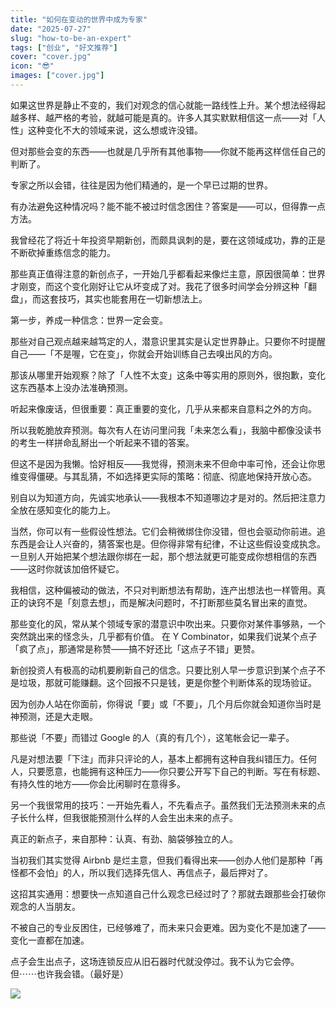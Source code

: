 ```yaml
---
title: "如何在变动的世界中成为专家"
date: "2025-07-27"
slug: "how-to-be-an-expert"
tags: ["创业", "好文推荐"]
cover: "cover.jpg"
icon: "😎"
images: ["cover.jpg"]
---
```

如果这世界是静止不变的，我们对观念的信心就能一路线性上升。某个想法经得起越多样、越严格的考验，就越可能是真的。许多人其实默默相信这一点——对「人性」这种变化不大的领域来说，这么想或许没错。



但对那些会变的东西——也就是几乎所有其他事物——你就不能再这样信任自己的判断了。



专家之所以会错，往往是因为他们精通的，是一个早已过期的世界。



有办法避免这种情况吗？能不能不被过时信念困住？答案是——可以，但得靠一点方法。



我曾经花了将近十年投资早期新创，而颇具讽刺的是，要在这领域成功，靠的正是不断砍掉重练信念的能力。



那些真正值得注意的新创点子，一开始几乎都看起来像烂主意，原因很简单：世界才刚变，而这个变化刚好让它从坏变成了对。我花了很多时间学会分辨这种「翻盘」，而这套技巧，其实也能套用在一切新想法上。



第一步，养成一种信念：世界一定会变。



那些对自己观点越来越笃定的人，潜意识里其实是认定世界静止。只要你不时提醒自己——「不是喔，它在变」，你就会开始训练自己去嗅出风的方向。



那该从哪里开始观察？除了「人性不太变」这条中等实用的原则外，很抱歉，变化这东西基本上没办法准确预测。



听起来像废话，但很重要：真正重要的变化，几乎从来都来自意料之外的方向。



所以我乾脆放弃预测。每次有人在访问里问我「未来怎么看」，我脑中都像没读书的考生一样拼命乱掰出一个听起来不错的答案。



但这不是因为我懒。恰好相反——我觉得，预测未来不但命中率可怜，还会让你思维变得僵硬。与其乱猜，不如选择更实际的策略：彻底、彻底地保持开放心态。



别自以为知道方向，先诚实地承认——我根本不知道哪边才是对的。然后把注意力全放在感知变化的能力上。



当然，你可以有一些假设性想法。它们会稍微绑住你没错，但也会驱动你前进。追东西是会让人兴奋的，猜答案也是。但你得非常有纪律，不让这些假设变成执念。
一旦别人开始把某个想法跟你绑在一起，那个想法就更可能变成你想相信的东西——这时你就该加倍怀疑它。



我相信，这种偏被动的做法，不只对判断想法有帮助，连产出想法也一样管用。真正的诀窍不是「刻意去想」，而是解决问题时，不打断那些莫名冒出来的直觉。



那些变化的风，常从某个领域专家的潜意识中吹出来。只要你对某件事够熟，一个突然跳出来的怪念头，几乎都有价值。
在 Y Combinator，如果我们说某个点子「疯了点」，那通常是称赞——搞不好还比「这点子不错」更赞。



新创投资人有极高的动机要刷新自己的信念。只要比别人早一步意识到某个点子不是垃圾，那就可能赚翻。这个回报不只是钱，更是你整个判断体系的现场验证。



因为创办人站在你面前，你得说「要」或「不要」，几个月后你就会知道你当时是神预测，还是大走眼。



那些说「不要」而错过 Google 的人（真的有几个），这笔帐会记一辈子。



凡是对想法要「下注」而非只评论的人，基本上都拥有这种自我纠错压力。任何人，只要愿意，也能拥有这种压力——你只要公开写下自己的判断。写在有标题、有持久性的地方——你会比闲聊时在意得多。



另一个我很常用的技巧：一开始先看人，不先看点子。虽然我们无法预测未来的点子长什么样，但我很能预测什么样的人会生出未来的点子。



真正的新点子，来自那种：认真、有劲、脑袋够独立的人。



当初我们其实觉得 Airbnb 是烂主意，但我们看得出来——创办人他们是那种「再怪都不会怕」的人，所以我们选择先信人、再信点子，最后押对了。



这招其实通用：想要快一点知道自己什么观念已经过时了？那就去跟那些会打破你观念的人当朋友。



不被自己的专业反困住，已经够难了，而未来只会更难。因为变化不是加速了——变化一直都在加速。



点子会生出点子，这场连锁反应从旧石器时代就没停过。我不认为它会停。
但⋯⋯也许我会错。（最好是）




![](https://prod-files-secure.s3.us-west-2.amazonaws.com/112d0858-5090-4d34-a606-b75eb8d65fd2/46476355-9cf3-4e99-9b7a-3531bc426380/1000202064.png?X-Amz-Algorithm=AWS4-HMAC-SHA256&X-Amz-Content-Sha256=UNSIGNED-PAYLOAD&X-Amz-Credential=ASIAZI2LB4667OJDRQFF%2F20250922%2Fus-west-2%2Fs3%2Faws4_request&X-Amz-Date=20250922T191027Z&X-Amz-Expires=3600&X-Amz-Security-Token=IQoJb3JpZ2luX2VjEKr%2F%2F%2F%2F%2F%2F%2F%2F%2F%2FwEaCXVzLXdlc3QtMiJIMEYCIQC7pOp%2B91PtdE5roucFiqbwkxDI7SDvLqCU4QCHzNzh7AIhAM76JIaeGMstEyqmFJz7I4bTnNey0Vosju%2FsgBPZSeooKv8DCDMQABoMNjM3NDIzMTgzODA1IgwforC6SA%2Fa90vtW7cq3AP%2B2SDbGxfDMI2wO6uUadOCmqPpDsmxewIVItswSxByfkznjoISjYnWxflRUWyMnTx27XXH6bKQIv4J6JP4qHd3QsUoDGLbClHYHbxEr7p8B%2Fpi1%2BS9BKPeD8LV47TukOhHGD%2B6qBc913%2FSNcIjQYBvp2kXBaDxWCJWcu%2F73MCHC9HutirCiNBPSTSq1cKqIkptV6cUq50P7NcW93vBcoXCtDfRfbC%2Bpa%2B7Z4bOmcu4V%2BdMxN5nhCnHzIXJmmCECGkiioHGkC9bymUipkN9CzlAXB46MOG2or36xWupymX8k2gpxwI6CESYiqwx4X42vkHSTM%2FUolpavsViKLrku826jpa1dzjNH8t8kwoOMo0I0QEM7mAaX2QvhkAgN%2B4BF%2B%2Fior0ZsNyywAu3ICEsgOm%2FW9ba1UTg36RFyErbxIXY75o2hkONbBHOQ5gQk3PIDsimFF8faD736xFXHFKX0h3opZDnzjX0aHHNUcXfknTPC8RFgwpYh8CuH4pmXseW5DE1Kei2YapdApZiXhHeczF7J%2B03lciBTdFeBBJP9zF7BDZ0dYsS64%2FAIvigT4BV73dyGQ8WM3JU3OCPIAgn4PR3F9lElxTVIpR%2BJ1NmtGCE5L2pNbcihwvuATQW8TDPoMbGBjqkAe8eOovxQk8cvWXW7efOeeNh9lxt%2B3A9DRgnOWISaLkEm%2BAkom8hhUkyQ918NZXTg4%2FCLJhZTosFua5%2FE43h4NBoFVgaBjd3xPMWxzWWjRGCtvF9qCnzGQy033%2B5WS8EHYfMQowcd4Pz4qh%2FwFGpUgzDqT9xmxOujr8xR0L1qL3F0duDun%2BbFb7Lu23citU2PA9TdNSrojWwox4DpeEz5R%2BeevzL&X-Amz-Signature=64c180f22eca83489ae24ae3da0f80755f8381c8389eadb3d2033c54928e9eb2&X-Amz-SignedHeaders=host&x-amz-checksum-mode=ENABLED&x-id=GetObject)

